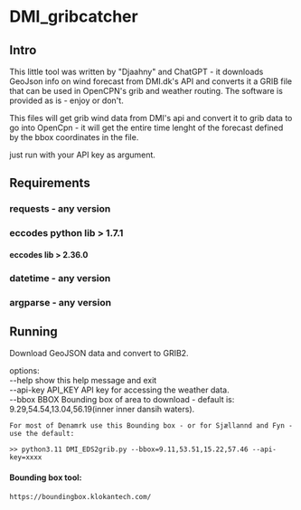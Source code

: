 # DMI_gribcatcher

## Intro
This little tool was written by "Djaahny" and ChatGPT - it downloads GeoJson info on wind forecast from DMI.dk's API and converts it a GRIB file that can be used in OpenCPN's grib and weather routing. The software is provided as is - enjoy or don't.  

This files will get grib wind data from DMI's api and convert it to grib data to go into OpenCpn - it will get the entire time lenght of the forecast defined by the bbox coordinates in the file.

just run with your API key as argument.

## Requirements
### requests - any version
### eccodes python lib > 1.7.1
#### eccodes lib > 2.36.0
### datetime - any version
### argparse - any version


## Running
Download GeoJSON data and convert to GRIB2.  
  
options:  
    --help         show this help message and exit  
    --api-key API_KEY  API key for accessing the weather data.  
    --bbox BBOX        Bounding box of area to download - default is: 9.29,54.54,13.04,56.19(inner inner dansih waters).  
    
    For most of Denamrk use this Bounding box - or for Sjællannd and Fyn - use the default:  
    
    >> python3.11 DMI_EDS2grib.py --bbox=9.11,53.51,15.22,57.46 --api-key=xxxx

  #### Bounding box tool:  
    https://boundingbox.klokantech.com/
